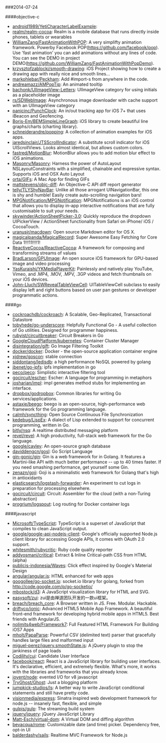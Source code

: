 ###2014-07-24

####objective-c
* [android1989/YetiCharacterLabelExample](https://github.com/android1989/YetiCharacterLabelExample): 
* [realm/realm-cocoa](https://github.com/realm/realm-cocoa): Realm is a mobile database that runs directly inside phones, tablets or wearables
* [WilliamZang/FastAnimationWithPOP](https://github.com/WilliamZang/FastAnimationWithPOP): A very simplifty animation framework. Powerby Facebook POP(https://github.com/facebook/pop). Use 'fast animation' you can add animations without any lines of code.  You can see the DEMO in project DEMO(https://github.com/WilliamZang/FastAnimationWithPopDemo).
* [krzysztofzablocki/smooth-drawing](https://github.com/krzysztofzablocki/smooth-drawing): iOS Project showing how to create a drawing app with really nice and smooth lines...
* [markohlebar/Peckham](https://github.com/markohlebar/Peckham): Add #import-s from anywhere in the code. 
* [andreamazz/AMPopTip](https://github.com/andreamazz/AMPopTip): An animated tooltip
* [bachonk/UIImageView-Letters](https://github.com/bachonk/UIImageView-Letters): UIImageView category for using initials as a placeholder image
* [rs/SDWebImage](https://github.com/rs/SDWebImage): Asynchronous image downloader with cache support with an UIImageView category
* [panicinc/PunchClock](https://github.com/panicinc/PunchClock): An in/out tracking app for iOS 7+ that uses iBeacon and Geofencing.
* [Boris-Em/BEMSimpleLineGraph](https://github.com/Boris-Em/BEMSimpleLineGraph): iOS library to create beautiful line graphs/charts (charting library).
* [schneiderandre/popping](https://github.com/schneiderandre/popping): A collection of animation examples for iOS apps.
* [jaredsinclair/JTSScrollIndicator](https://github.com/jaredsinclair/JTSScrollIndicator): A substitute scroll indicator for iOS UIScrollViews. Looks almost identical, but allows custom colors.
* [fastred/MotionBlur](https://github.com/fastred/MotionBlur): MotionBlur allows you to add motion blur effect to iOS animations.
* [Masonry/Masonry](https://github.com/Masonry/Masonry): Harness the power of AutoLayout NSLayoutConstraints with a simplified, chainable and expressive syntax. Supports iOS and OSX Auto Layout
* [orta/GIFs](https://github.com/orta/GIFs): A Mac App for finding GIFs
* [mattstevens/objc-diff](https://github.com/mattstevens/objc-diff): An Objective-C API diff report generator
* [telly/TLYShyNavBar](https://github.com/telly/TLYShyNavBar): Unlike all those arrogant UINavigationBar, this one is shy and humble! Easily create auto-scrolling navigation bars!
* [MPGNotification/MPGNotification](https://github.com/MPGNotification/MPGNotification): MPGNotifications is an iOS control that allows you to display in-app interactive notifications that are fully customisable to suit your needs.
* [skywinder/ActionSheetPicker-3.0](https://github.com/skywinder/ActionSheetPicker-3.0): Quickly reproduce the dropdown UIPickerView / ActionSheet functionality from Safari on iPhone/ iOS / CocoaTouch.
* [uranusjr/macdown](https://github.com/uranusjr/macdown): Open source Markdown editor for OS X.
* [magicalpanda/MagicalRecord](https://github.com/magicalpanda/MagicalRecord): Super Awesome Easy Fetching for Core Data 1!!!11!!!!1!
* [ReactiveCocoa/ReactiveCocoa](https://github.com/ReactiveCocoa/ReactiveCocoa): A framework for composing and transforming streams of values
* [BradLarson/GPUImage](https://github.com/BradLarson/GPUImage): An open source iOS framework for GPU-based image and video processing
* [YasKuraishi/YKMediaPlayerKit](https://github.com/YasKuraishi/YKMediaPlayerKit): Painlessly and natively play YouTube, Vimeo, and .MP4, .MOV, .MPV, .3GP videos and fetch thumbnails on your iOS devices.
* [John-Lluch/SWRevealTableViewCell](https://github.com/John-Lluch/SWRevealTableViewCell): UITableViewCell subclass to easily display left and right buttons based on user pan gestures or developer programmatic actions.

####go
* [cockroachdb/cockroach](https://github.com/cockroachdb/cockroach): A Scalable, Geo-Replicated, Transactional Datastore
* [tobyhede/go-underscore](https://github.com/tobyhede/go-underscore):  Helpfully Functional Go -  A useful collection of Go utilities. Designed for programmer happiness. 
* [rubyist/circuitbreaker](https://github.com/rubyist/circuitbreaker): Circuit Breakers in Go
* [GoogleCloudPlatform/kubernetes](https://github.com/GoogleCloudPlatform/kubernetes): Container Cluster Manager
* [disintegration/gift](https://github.com/disintegration/gift): Go Image Filtering Toolkit
* [docker/docker](https://github.com/docker/docker): Docker - the open-source application container engine
* [xjdrew/goscon](https://github.com/xjdrew/goscon): stable connection
* [siddontang/ledisdb](https://github.com/siddontang/ledisdb): a high performance NoSQL powered by  golang
* [jbenet/go-ipfs](https://github.com/jbenet/go-ipfs): ipfs implementation in go
* [peco/peco](https://github.com/peco/peco): Simplistic interactive filtering tool
* [gocircuit/escher](https://github.com/gocircuit/escher): Escher: A language for programming in metaphors
* [josharian/impl](https://github.com/josharian/impl): impl generates method stubs for implementing an interface.
* [dropbox/godropbox](https://github.com/dropbox/godropbox): Common libraries for writing Go services/applications.
* [astaxie/beego](https://github.com/astaxie/beego): beego is an open-source, high-performance web framework for the Go programming language.
* [calmh/syncthing](https://github.com/calmh/syncthing): Open Source Continuous File Synchronization
* [kedebug/LispEx](https://github.com/kedebug/LispEx): A dialect of Lisp extended to support for concurrent programming, written in Go.
* [bitly/nsq](https://github.com/bitly/nsq): A realtime distributed messaging platform
* [revel/revel](https://github.com/revel/revel): A high productivity, full-stack web framework for the Go language.
* [google/cayley](https://github.com/google/cayley): An open-source graph database
* [daviddengcn/gosl](https://github.com/daviddengcn/gosl): Go Script Language
* [gin-gonic/gin](https://github.com/gin-gonic/gin): Gin is a web framework for in Golang. It features a Martini-like API with much better performance -- up to 40 times faster. If you need smashing performance, get yourself some Gin.
* [zenazn/goji](https://github.com/zenazn/goji): Goji is a minimalistic web framework for Golang that's high in antioxidants
* [elasticsearch/logstash-forwarder](https://github.com/elasticsearch/logstash-forwarder): An experiment to cut logs in preparation for processing elsewhere.
* [gocircuit/circuit](https://github.com/gocircuit/circuit): Circuit: Assembler for the cloud (with a non-Turing abstraction)
* [progrium/logspout](https://github.com/progrium/logspout): Log routing for Docker container logs

####javascript
* [Microsoft/TypeScript](https://github.com/Microsoft/TypeScript): TypeScript is a superset of JavaScript that compiles to clean JavaScript output.
* [google/google-api-nodejs-client](https://github.com/google/google-api-nodejs-client): Google's officially supported Node.js client library for accessing Google APIs, it comes with OAuth 2.0 support.
* [whitesmith/rubycritic](https://github.com/whitesmith/rubycritic): Ruby code quality reporter
* [addyosmani/critical](https://github.com/addyosmani/critical): Extract & Inline Critical-path CSS from HTML (alpha)
* [publicis-indonesia/Waves](https://github.com/publicis-indonesia/Waves): Click effect inspired by Google's Material Design
* [angular/angular.js](https://github.com/angular/angular.js): HTML enhanced for web apps
* [googollee/go-socket.io](https://github.com/googollee/go-socket.io): socket.io library for golang, forked from http://code.google.com/p/go-socketio/
* [mbostock/d3](https://github.com/mbostock/d3): A JavaScript visualization library for HTML and SVG.
* [easysoft/zui](https://github.com/easysoft/zui): zui是由禅道团队开发的一款ui框架。
* [breach/breach_core](https://github.com/breach/breach_core): A Browser written in JS. Free. Modular. Hackable.
* [driftyco/ionic](https://github.com/driftyco/ionic): Advanced HTML5 Mobile App Framework. A beautiful front-end framework for developing hybrid mobile apps in HTML5. Best friends with AngularJS.
* [nolimits4web/Framework7](https://github.com/nolimits4web/Framework7): Full Featured HTML Framework For Building iOS7 Apps
* [mholt/PapaParse](https://github.com/mholt/PapaParse): Powerful CSV (delimited text) parser that gracefully handles large files and malformed input
* [miguel-perez/jquery.smoothState.js](https://github.com/miguel-perez/jquery.smoothState.js): A jQuery plugin to stop the jankiness of page loads
* [Codility/cui](https://github.com/Codility/cui): Candidate User Interface
* [facebook/react](https://github.com/facebook/react): React is a JavaScript library for building user interfaces. It's declarative, efficient, and extremely flexible. What's more, it works with the libraries and frameworks that you already know.
* [joyent/node](https://github.com/joyent/node): evented I/O for v8 javascript
* [TryGhost/Ghost](https://github.com/TryGhost/Ghost): Just a blogging platform
* [jumpkick-studios/Is](https://github.com/jumpkick-studios/Is): A better way to write JavaScript conditional statements and still have pretty code.
* [visionmedia/express](https://github.com/visionmedia/express): Sinatra inspired web development framework for node.js -- insanely fast, flexible, and simple
* [gulpjs/gulp](https://github.com/gulpjs/gulp): The streaming build system
* [jquery/jquery](https://github.com/jquery/jquery): jQuery JavaScript Library
* [Matt-Esch/virtual-dom](https://github.com/Matt-Esch/virtual-dom): A Virtual DOM and diffing algorithm
* [bevacqua/rome](https://github.com/bevacqua/rome): Customizable date (and time) picker. Dependency free, opt-in UI
* [balderdashy/sails](https://github.com/balderdashy/sails): Realtime MVC Framework for Node.js
